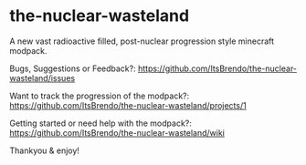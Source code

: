 # the-nuclear-wasteland
A new vast radioactive filled, post-nuclear progression style minecraft modpack.



Bugs, Suggestions or Feedback?: https://github.com/ItsBrendo/the-nuclear-wasteland/issues

Want to track the progression of the modpack?: https://github.com/ItsBrendo/the-nuclear-wasteland/projects/1

Getting started or need help with the modpack?: https://github.com/ItsBrendo/the-nuclear-wasteland/wiki

Thankyou & enjoy!
